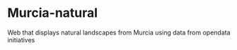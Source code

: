 # Murcia-natural
Web that displays natural landscapes from Murcia using data from opendata initiatives
